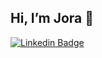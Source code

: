 
## Hi, I’m Jora 👋

[![Linkedin Badge](https://img.shields.io/badge/-Jorasinghr-blue?style=flat-square&logo=Linkedin&logoColor=white&link=https://www.linkedin.com/in/jorarandhawa/)](https://www.linkedin.com/in/jorarandhawa/)
<!--
[![Gmail Badge](https://img.shields.io/badge/-jorasinghr@gmail.com-c14438?style=flat-square&logo=Gmail&logoColor=white&link=mailto:jorasinghr@gmail.com)](mailto:jorasinghr@gmail.com)
-->

<!--
- 👀 I’m interested in ...
- 🌱 I’m currently learning ...
- 💞️ I’m looking to collaborate on ...
- 📫 How to reach me ...

jorasinghr/jorasinghr is a ✨ special ✨ repository because its `README.md` (this file) appears on your GitHub profile.
You can click the Preview link to take a look at your changes.
-->
